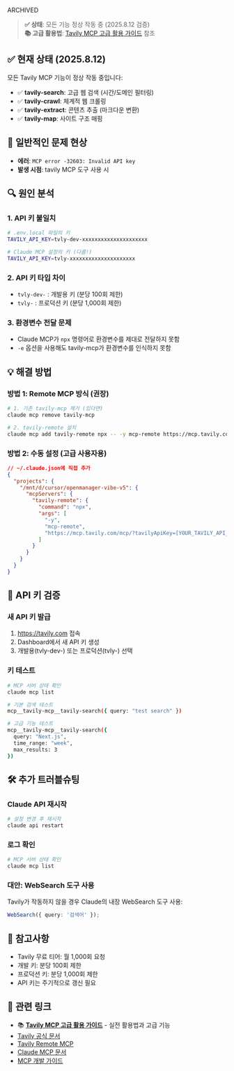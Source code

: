 ARCHIVED

> **✅ 상태**: 모든 기능 정상 작동 중 (2025.8.12 검증)  
> **📚 고급 활용법**: [Tavily MCP 고급 활용 가이드](./tavily-mcp-advanced-guide.md) 참조

## ✅ 현재 상태 (2025.8.12)

모든 Tavily MCP 기능이 정상 작동 중입니다:

- ✅ **tavily-search**: 고급 웹 검색 (시간/도메인 필터링)
- ✅ **tavily-crawl**: 체계적 웹 크롤링
- ✅ **tavily-extract**: 콘텐츠 추출 (마크다운 변환)
- ✅ **tavily-map**: 사이트 구조 매핑

## 🚨 일반적인 문제 현상

- **에러**: `MCP error -32603: Invalid API key`
- **발생 시점**: tavily MCP 도구 사용 시

## 🔍 원인 분석

### 1. API 키 불일치

```bash
# .env.local 파일의 키
TAVILY_API_KEY=tvly-dev-xxxxxxxxxxxxxxxxxxxxx

# Claude MCP 설정의 키 (다름!)
TAVILY_API_KEY=tvly-xxxxxxxxxxxxxxxxxxxxx
```

### 2. API 키 타입 차이

- `tvly-dev-` : 개발용 키 (분당 100회 제한)
- `tvly-` : 프로덕션 키 (분당 1,000회 제한)

### 3. 환경변수 전달 문제

- Claude MCP가 `npx` 명령어로 환경변수를 제대로 전달하지 못함
- `-e` 옵션을 사용해도 tavily-mcp가 환경변수를 인식하지 못함

## 💡 해결 방법

### 방법 1: Remote MCP 방식 (권장)

```bash
# 1. 기존 tavily-mcp 제거 (있다면)
claude mcp remove tavily-mcp

# 2. tavily-remote 설치
claude mcp add tavily-remote npx -- -y mcp-remote https://mcp.tavily.com/mcp/?tavilyApiKey=[YOUR_TAVILY_API_KEY]
```

### 방법 2: 수동 설정 (고급 사용자용)

```json
// ~/.claude.json에 직접 추가
{
  "projects": {
    "/mnt/d/cursor/openmanager-vibe-v5": {
      "mcpServers": {
        "tavily-remote": {
          "command": "npx",
          "args": [
            "-y",
            "mcp-remote",
            "https://mcp.tavily.com/mcp/?tavilyApiKey=[YOUR_TAVILY_API_KEY]"
          ]
        }
      }
    }
  }
}
```

## 🔑 API 키 검증

### 새 API 키 발급

1. https://tavily.com 접속
2. Dashboard에서 새 API 키 생성
3. 개발용(tvly-dev-) 또는 프로덕션(tvly-) 선택

### 키 테스트

```bash
# MCP 서버 상태 확인
claude mcp list

# 기본 검색 테스트
mcp__tavily-mcp__tavily-search({ query: "test search" })

# 고급 기능 테스트
mcp__tavily-mcp__tavily-search({
  query: "Next.js",
  time_range: "week",
  max_results: 3
})
```

## 🛠️ 추가 트러블슈팅

### Claude API 재시작

```bash
# 설정 변경 후 재시작
claude api restart
```

### 로그 확인

```bash
# MCP 서버 상태 확인
claude mcp list
```

### 대안: WebSearch 도구 사용

Tavily가 작동하지 않을 경우 Claude의 내장 WebSearch 도구 사용:

```typescript
WebSearch({ query: '검색어' });
```

## 📝 참고사항

- Tavily 무료 티어: 월 1,000회 요청
- 개발 키: 분당 100회 제한
- 프로덕션 키: 분당 1,000회 제한
- API 키는 주기적으로 갱신 필요

## 🔗 관련 링크

- 📚 **[Tavily MCP 고급 활용 가이드](./tavily-mcp-advanced-guide.md)** - 실전 활용법과 고급 기능
- [Tavily 공식 문서](https://docs.tavily.com)
- [Tavily Remote MCP](https://mcp.tavily.com)
- [Claude MCP 문서](https://docs.anthropic.com/en/docs/claude-code/mcp)
- [MCP 개발 가이드](./mcp-development-guide-2025.md)
